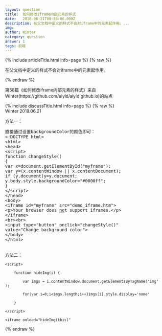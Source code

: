 ```yaml
---
layout: question
title:  如何修改iframe内部元素的样式
date:   2018-06-21T00:38:06.000Z
description: 在父文档中定义的样式不会对iframe中的元素起作用。...
img: 
author: Winter
category: question
answer: 1
tags: 前端
---
```

<div class="article-root">
  <div class="article">
    {% include articleTitle.html info=page %}
    {% raw %}
    <div class="article-content"><p>在父文档中定义的样式不会对iframe中的元素起作用。</p>
</div>
    {% endraw %}
  </div>
  <p class="winter_mark">第58篇《如何修改iframe内部元素的样式》来自Winter(https://github.com/aiyld/aiyld.github.io)的站点</p>
  <div class="discuss-wrapper">
    {% include discussTitle.html info=page %}
    {% raw %}
    <div class="discuss-list">
    <div class="discuss-item">
        <div class="discuss-parent">
          <div class="discuss-meta">
            <span class="discuss-user">Winter</span>
            <span class="discuss-time">2018.06.21</span>
          </div>
          <div class="discuss-comment"><p>方法一：</p>

<pre>
直接通过设置backgroundColor的颜色即可：
&lt;!DOCTYPE html&gt;
&lt;html&gt;
&lt;head&gt;
&lt;script&gt;
function changeStyle()
{
var x=document.getElementById(&quot;myframe&quot;);
var y=(x.contentWindow || x.contentDocument);
if (y.document)y=y.document;
y.body.style.backgroundColor=&quot;#0000ff&quot;;
}
&lt;/script&gt;
&lt;/head&gt;
&lt;body&gt;
&lt;iframe id=&quot;myframe&quot; src=&quot;demo_iframe.htm&quot;&gt;
&lt;p&gt;Your browser does <a href="https://www.baidu.com/s?wd=no&amp;tn=44039180_cpr&amp;fenlei=mv6quAkxTZn0IZRqIHckPjm4nH00T1dBryDLPjb4uAfdnWb1uyFB0ZwV5Hcvrjm3rH6sPfKWUMw85HfYnjn4nH6sgvPsT6KdThsqpZwYTjCEQLGCpyw9Uz4Bmy-bIi4WUvYETgN-TLwGUv3EnHc1P1TsP1TY" rel="nofollow" target="_blank">no</a>t support iframes.&lt;/p&gt;
&lt;/iframe&gt;
&lt;br&gt;&lt;br&gt;
&lt;input type=&quot;button&quot; onclick=&quot;changeStyle()&quot;
value=&quot;Change background color&quot;&gt;
&lt;/body&gt;
&lt;/html&gt;


方法二：</pre>

<p><code>&lt;</code><code>script</code><code>&gt;</code></p>

<p><code>&nbsp;&nbsp;&nbsp;&nbsp;</code><code>function&nbsp;hideImg(i)&nbsp;{</code></p>

<p><code>&nbsp;&nbsp;&nbsp;&nbsp;&nbsp;&nbsp;&nbsp;&nbsp;</code><code>var&nbsp;imgs&nbsp;=&nbsp;i.contentWindow.document.getElementsByTagName(&#39;img&#39;);</code></p>

<p><code>&nbsp;&nbsp;&nbsp;&nbsp;&nbsp;&nbsp;&nbsp;&nbsp;</code><code>for(var&nbsp;i=0;i&lt;</code><code>imgs.length</code><code>;i++)imgs[i]</code><code>.style.display</code><code>=</code><code>&#39;none&#39;</code></p>

<p><code>&nbsp;&nbsp;&nbsp;&nbsp;</code><code>}</code></p>

<p><code>&lt;/script&gt;</code></p>

<p><code>&lt;iframe&nbsp;onload=&quot;hideImg(this)&quot;</code></p>
</div>
        </div></div>
    </div>
    {% endraw %}
  </div>
<div>
